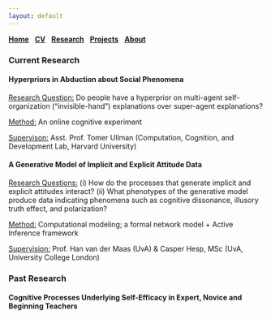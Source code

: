 ```yaml
---
layout: default
---
```


[__Home__](./) &nbsp; [__CV__](./cv.md) &nbsp; [__Research__](./research.md) &nbsp; [__Projects__](./projects.md) &nbsp; [__About__](./about.md)

<!--
#### general interests:
<ins>Topic:</ins> Video Advertising, Targeting Interventions, <br/>
Entertainment Commerce, Incentive Design<br/>
<ins>Method:</ins> Computer Vision, Reinforcement Learning, <br/>
Natural Language Processing, Causal Inference
-->

### Current Research

#### Hyperpriors in Abduction about Social Phenomena

<ins>Research Question:</ins> Do people have a hyperprior on multi-agent self-organization (“invisible-hand”) explanations over super-agent explanations? <br/>

<ins>Method:</ins> An online cognitive experiment <br/>

<ins>Supervison:</ins> Asst. Prof. Tomer Ullman (Computation, Cognition, and Development Lab, Harvard University)

#### A Generative Model of Implicit and Explicit Attitude Data

<ins>Research Questions:</ins> (i) How do the processes that generate implicit and explicit attitudes interact? (ii) What phenotypes of the generative model produce data indicating phenomena such as cognitive dissonance, illusory truth effect, and polarization?

<ins>Method:</ins> Computational modeling; a formal network model + Active Inference framework

<ins>Supervision:</ins> Prof. Han van der Maas (UvA) & Casper Hesp, MSc (UvA, University College London)

### Past Research

#### Cognitive Processes Underlying Self-Efficacy in Expert, Novice and Beginning Teachers

